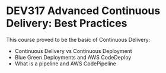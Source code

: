 # DEV317 Advanced Continuous Delivery: Best Practices
This course proved to be the basic of Continuous Delivery:
* Continuous Delivery vs Continuous Deployment
* Blue Green Deployments and AWS CodeDeploy
* What is a pipeline and AWS CodePipeline